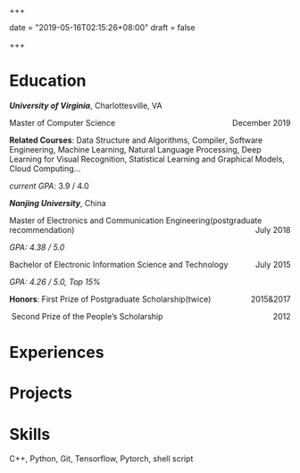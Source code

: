 +++

date = "2019-05-16T02:15:26+08:00"
draft = false

+++

# Education

***University of Virginia***, Charlottesville, VA

Master of Computer Science  <span style="float:right;">December 2019</span>

**Related Courses**: Data Structure and Algorithms, Compiler, Software Engineering, Machine Learning, Natural Language Processing, Deep Learning for Visual Recognition, Statistical Learning and Graphical Models, Cloud Computing...

*current GPA*: 3.9 / 4.0

***Nanjing University***, China

Master of Electronics and Communication Engineering(postgraduate recommendation)  <span style="float:right;">July 2018</span>

*GPA: 4.38 / 5.0*

Bachelor of Electronic Information Science and Technology 									<span style="float:right;">July 2015</span>

*GPA: 4.26 / 5.0, Top 15%*

**Honors**:  First Prize of Postgraduate Scholarship(twice) <span style="float:right;">2015&2017</span>

​		 Second Prize of the People’s Scholarship<span style="float:right;">2012</span>

# Experiences

# Projects

# Skills

C++, Python, Git, Tensorflow, Pytorch, shell script
